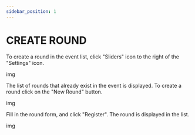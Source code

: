 ```yaml
---
sidebar_position: 1
---
```


# CREATE ROUND

To create a round in the event list, click "Sliders" icon to the right of the "Settings" icon.

img

The list of rounds that already exist in the event is displayed. To create a round click on the "New Round" button.

img

Fill in the round form, and click "Register". The round is displayed in the list.

img

